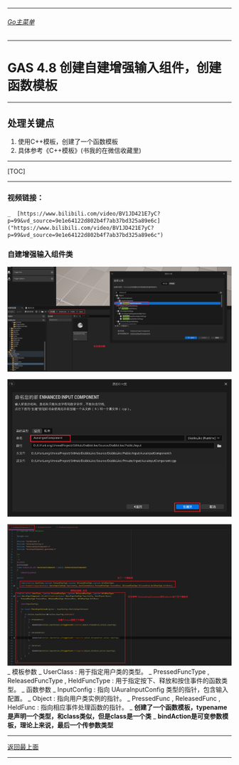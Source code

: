 ___________________________________________________________________________________________
###### [Go主菜单](../MainMenu.md)
___________________________________________________________________________________________

# GAS 4.8 创建自建增强输入组件，创建函数模板
___________________________________________________________________________________________
## 处理关键点
1. 使用C++模板，创建了一个函数模板
2. 具体参考《C++模板》(书我的在微信收藏里)
___________________________________________________________________________________________

[TOC]

___________________________________________________________________________________________

### 视频链接：
    _  [https://www.bilibili.com/video/BV1JD421E7yC?p=99&vd_source=9e1e64122d802b4f7ab37bd325a89e6c]("https://www.bilibili.com/video/BV1JD421E7yC?p=99&vd_source=9e1e64122d802b4f7ab37bd325a89e6c")
### 自建增强输入组件类
     
![图片](https://github.com/liyunlong618/LiYunLongKnowledgeLibrary/blob/main/UECPP/Models/GAS/GAS_2_Aura/DetailContent/Image/GAS_028/773783_319168.png?raw=true)
     
![图片](https://github.com/liyunlong618/LiYunLongKnowledgeLibrary/blob/main/UECPP/Models/GAS/GAS_2_Aura/DetailContent/Image/GAS_028/84474_284024.png?raw=true)
     
![图片](https://github.com/liyunlong618/LiYunLongKnowledgeLibrary/blob/main/UECPP/Models/GAS/GAS_2_Aura/DetailContent/Image/GAS_028/315109_100922.png?raw=true)
        _ 模板参数
            _ UserClass : 用于指定用户类的类型。
            _ PressedFuncType , ReleasedFuncType , HeldFuncType : 用于指定按下、释放和按住事件的函数类型。
        _ 函数参数
            _ InputConfig : 指向 UAuraInputConfig 类型的指针，包含输入配置。
            _ Object : 指向用户类实例的指针。
            _ PressedFunc , ReleasedFunc , HeldFunc : 指向相应事件处理函数的指针。
        _ **创建了一个函数模板，typename是声明一个类型，和class类似，但是class是一个类**</font>
        _ **bindAction是可变参数模板，理论上来说，最后一个传参数类型**</font>

___________________________________________________________________________________________

[返回最上面](#Go主菜单)
___________________________________________________________________________________________
